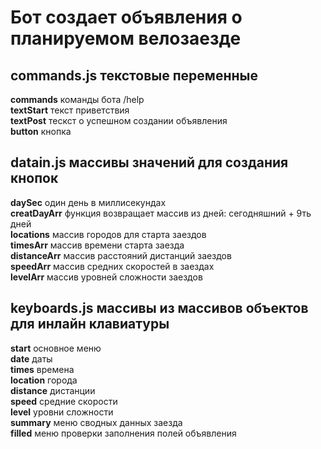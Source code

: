 # Бот создает объявления о планируемом велозаезде
## commands.js текстовые переменные </br>
__commands__ команды бота /help</br>
__textStart__ текст приветствия</br>
__textPost__ тескст о успешном создании объявления</br>
__button__ кнопка

## datain.js массивы значений для создания кнопок</br>
__daySec__ один день в миллисекундах</br>
__creatDayArr__ функция возвращает массив из дней: сегодняшний + 9ть дней</br>
__locations__ массив городов для старта заездов</br>
__timesArr__ массив времени старта заезда</br>
__distanceArr__ массив расстояний дистанций заездов</br>
__speedArr__ массив средних скоростей в заездах</br>
__levelArr__ массив уровней сложности заездов</br>

## keyboards.js массивы из массивов объектов для инлайн клавиатуры</br>
__start__ основное меню</br>
__date__ даты</br>
__times__ времена</br>
__location__ города</br>
__distance__ дистанции</br>
__speed__ средние скорости</br>
__level__ уровни сложности</br>
__summary__ меню сводных данных заезда</br>
__filled__ меню проверки заполнения полей объявления</br>